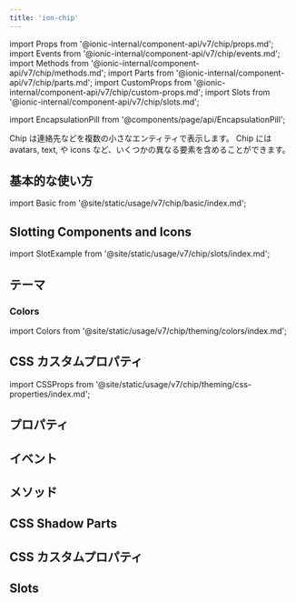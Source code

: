 ```yaml
---
title: 'ion-chip'
---
```


import Props from '@ionic-internal/component-api/v7/chip/props.md';
import Events from '@ionic-internal/component-api/v7/chip/events.md';
import Methods from '@ionic-internal/component-api/v7/chip/methods.md';
import Parts from '@ionic-internal/component-api/v7/chip/parts.md';
import CustomProps from '@ionic-internal/component-api/v7/chip/custom-props.md';
import Slots from '@ionic-internal/component-api/v7/chip/slots.md';

<head>
  <title>ion-chip: Name, Text, Icon and Avatar for Ionic Framework Apps</title>
  <meta
    name="description"
    content="ion-chipは、複雑な実体をコンタクトのような小さなブロックに表現します。1つのチップには、名前、アバター、テキスト、アイコンなど、複数の異なる要素を含めることができます。"
  />
</head>

import EncapsulationPill from '@components/page/api/EncapsulationPill';

<EncapsulationPill type="shadow" />

Chip は連絡先などを複数の小さなエンティティで表示します。 Chip には avatars, text, や icons など、いくつかの異なる要素を含めることができます。

## 基本的な使い方

import Basic from '@site/static/usage/v7/chip/basic/index.md';

<Basic />

## Slotting Components and Icons

import SlotExample from '@site/static/usage/v7/chip/slots/index.md';

<SlotExample />

## テーマ

### Colors

import Colors from '@site/static/usage/v7/chip/theming/colors/index.md';

<Colors />

## CSS カスタムプロパティ

import CSSProps from '@site/static/usage/v7/chip/theming/css-properties/index.md';

<CSSProps />

## プロパティ

<Props />

## イベント

<Events />

## メソッド

<Methods />

## CSS Shadow Parts

<Parts />

## CSS カスタムプロパティ

<CustomProps />

## Slots

<Slots />
